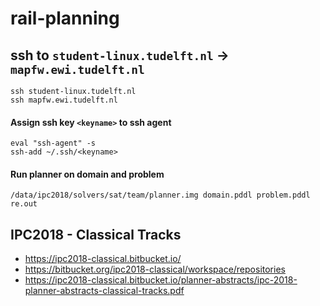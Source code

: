 # rail-planning

## ssh to `student-linux.tudelft.nl` -> `mapfw.ewi.tudelft.nl`
```
ssh student-linux.tudelft.nl
ssh mapfw.ewi.tudelft.nl
```

#### Assign ssh key `<keyname>` to ssh agent
```
eval "ssh-agent" -s
ssh-add ~/.ssh/<keyname>
```

#### Run planner on domain and problem
```
/data/ipc2018/solvers/sat/team/planner.img domain.pddl problem.pddl re.out
```

## IPC2018 - Classical Tracks
- https://ipc2018-classical.bitbucket.io/
- https://bitbucket.org/ipc2018-classical/workspace/repositories
- https://ipc2018-classical.bitbucket.io/planner-abstracts/ipc-2018-planner-abstracts-classical-tracks.pdf
